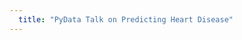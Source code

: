```yaml
---
  title: "PyData Talk on Predicting Heart Disease"
---
```

  <script>
  <a href="https://www.youtube.com/watch?v=pZGEe9-fz6w&feature=youtu.be" target="_blank"> </a> 
  </script>
    